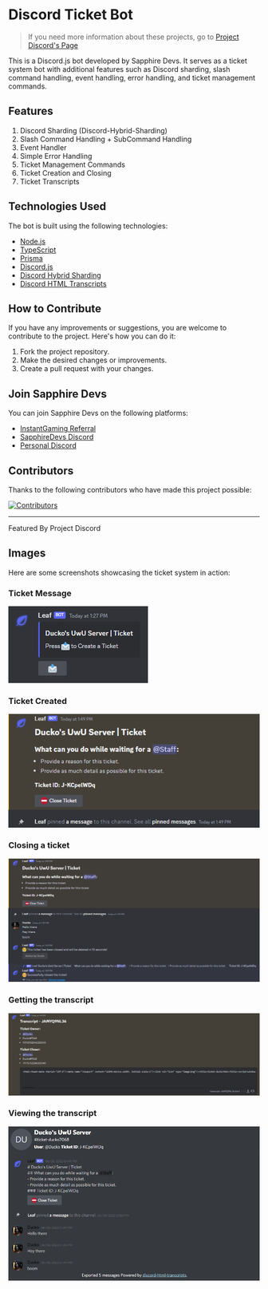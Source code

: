 # Discord Ticket Bot

> If you need more information about these projects, go to [Project Discord's Page](https://github.com/SapphireDevs/project-discord)

This is a Discord.js bot developed by Sapphire Devs. It serves as a ticket system bot with additional features such as Discord sharding, slash command handling, event handling, error handling, and ticket management commands.

## Features

1. Discord Sharding (Discord-Hybrid-Sharding)
2. Slash Command Handling + SubCommand Handling
3. Event Handler
4. Simple Error Handling
5. Ticket Management Commands
6. Ticket Creation and Closing
7. Ticket Transcripts

## Technologies Used

The bot is built using the following technologies:

- [Node.js](https://nodejs.org)
- [TypeScript](https://www.typescriptlang.org/)
- [Prisma](https://www.prisma.io/)
- [Discord.js](https://discord.js.org/)
- [Discord Hybrid Sharding](https://www.npmjs.com/package/discord-hybrid-sharding)
- [Discord HTML Transcripts](https://www.npmjs.com/package/discord-html-transcripts)

## How to Contribute

If you have any improvements or suggestions, you are welcome to contribute to the project. Here's how you can do it:

1. Fork the project repository.
2. Make the desired changes or improvements.
3. Create a pull request with your changes.

## Join Sapphire Devs

You can join Sapphire Devs on the following platforms:

- [InstantGaming Referral](https://www.instant-gaming.com/?igr=sapphiredevs)
- [SapphireDevs Discord](https://discord.gg/rTT52gJC3J)
- [Personal Discord](https://discord.gg/TKz7BMwEap)

## Contributors

Thanks to the following contributors who have made this project possible:

<a href="https://github.com/sapphiredevs/discord-ticket-bot/graphs/contributors">
  <img src="https://stg.contrib.rocks/image?repo=sapphiredevs/discord-ticket-bot" alt="Contributors" />
</a>

---

Featured By Project Discord

## Images

Here are some screenshots showcasing the ticket system in action:

### Ticket Message
![Setting up the ticket system](./images/ticket%20message.png)

### Ticket Created
![Creating a ticket](./images/new%20ticket%20created.png)

### Closing a ticket
![Closing a ticket](./images/closing%20a%20ticket.png)

### Getting the transcript
![Getting the transcript](./images/getting%20the%20transcript.png)

### Viewing the transcript
![Viewing the transcript](./images/viewing%20a%20transcript.png)
